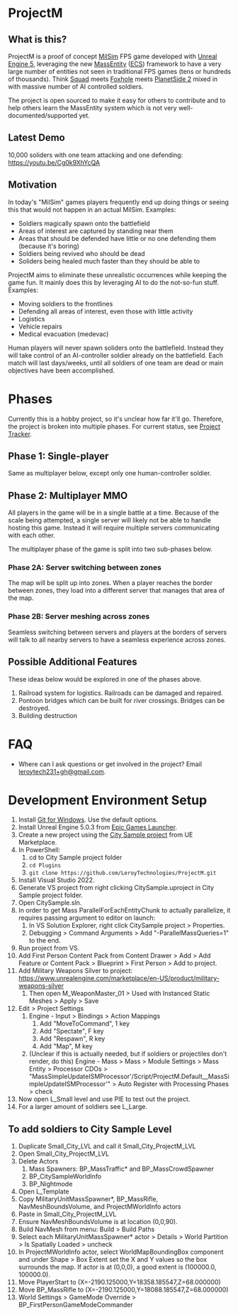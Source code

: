 # ProjectM

## What is this?

ProjectM is a proof of concept [MilSim](https://en.wikipedia.org/wiki/MilSim) FPS game developed with [Unreal Engine 5](https://www.unrealengine.com/en-US/unreal-engine-5), leveraging the new [MassEntity](https://docs.unrealengine.com/5.0/en-US/overview-of-mass-entity-in-unreal-engine/) ([ECS](https://en.wikipedia.org/wiki/Entity_component_system)) framework to have a very large number of entities not seen in traditional FPS games (tens or hundreds of thousands). Think [Squad](https://joinsquad.com/) meets [Foxhole](https://www.foxholegame.com/) meets [PlanetSide 2](https://www.planetside2.com/home) mixed in with massive number of AI controlled soldiers.

The project is open sourced to make it easy for others to contribute and to help others learn the MassEntity system which is not very well-documented/supported yet.

## Latest Demo

10,000 soliders with one team attacking and one defending:
https://youtu.be/Cg0k9XhYcQA

## Motivation

In today's "MilSim" games players frequently end up doing things or seeing this that would not happen in an actual MilSim. Examples:
- Soldiers magically spawn onto the battlefield
- Areas of interest are captured by standing near them
- Areas that should be defended have little or no one defending them (because it's boring)
- Soldiers being revived who should be dead
- Soliders being healed much faster than they should be able to

ProjectM aims to eliminate these unrealistic occurrences while keeping the game fun. It mainly does this by leveraging AI to do the not-so-fun stuff. Examples:
- Moving soldiers to the frontlines
- Defending all areas of interest, even those with little activity
- Logistics
- Vehicle repairs
- Medical evacuation (medevac)

Human players will never spawn soliders onto the battlefield. Instead they will take control of an AI-controller soldier already on the battlefield. Each match will last days/weeks, until all soldiers of one team are dead or main objectives have been accomplished.

# Phases

Currently this is a hobby project, so it's unclear how far it'll go. Therefore, the project is broken into multiple phases. For current status, see [Project Tracker](https://github.com/users/LeroyTechnologies/projects/1).

## Phase 1: Single-player

Same as multiplayer below, except only one human-controller soldier.

## Phase 2: Multiplayer MMO

All players in the game will be in a single battle at a time. Because of the scale being attempted, a single server will likely not be able to handle hosting this game. Instead it will require multiple servers communicating with each other.

The multiplayer phase of the game is split into two sub-phases below.

### Phase 2A: Server switching between zones

The map will be split up into zones. When a player reaches the border between zones, they load into a different server that manages that area of the map.

### Phase 2B: Server meshing across zones

Seamless switching between servers and players at the borders of servers will talk to all nearby servers to have a seamless experience across zones.

## Possible Additional Features

These ideas below would be explored in one of the phases above.

1. Railroad system for logistics. Railroads can be damaged and repaired.
1. Pontoon bridges which can be built for river crossings. Bridges can be destroyed.
1. Building destruction

# FAQ

- Where can I ask questions or get involved in the project? Email leroytech231+gh@gmail.com.


# Development Environment Setup

1. Install [Git for Windows](https://gitforwindows.org/). Use the default options.
1. Install Unreal Engine 5.0.3 from [Epic Games Launcher](https://store.epicgames.com/en-US/download).
1. Create a new project using the [City Sample project](https://www.unrealengine.com/marketplace/en-US/product/city-sample) from UE Marketplace.
1. In PowerShell:
    1. cd to City Sample project folder
    1. `cd Plugins`
    1. `git clone https://github.com/LeroyTechnologies/ProjectM.git`
1. Install Visual Studio 2022.
1. Generate VS project from right clicking CitySample.uproject in City Sample project folder.
1. Open CitySample.sln.
1. In order to get Mass ParallelForEachEntityChunk to actually parallelize, it requires passing argument to editor on launch:
    1. In VS Solution Explorer, right click CitySample project > Properties.
    1. Debugging > Command Arguments > Add "-ParallelMassQueries=1" to the end.
1. Run project from VS.
1. Add First Person Content Pack from Content Drawer > Add > Add Feature or Content Pack > Blueprint > First Person > Add to project.
1. Add Military Weapons Silver to project: https://www.unrealengine.com/marketplace/en-US/product/military-weapons-silver
    1. Then open M_WeaponMaster_01 > Used with Instanced Static Meshes > Apply > Save
1. Edit > Project Settings
    1. Engine - Input > Bindings > Action Mappings
        1. Add "MoveToCommand", 1 key
        1. Add "Spectate", F key
        1. Add "Respawn", R key
        1. Add "Map", M key
    1. (Unclear if this is actually needed, but if soldiers or projectiles don't render, do this) Engine - Mass > Mass > Module Settings > Mass Entity > Processor CDOs > "MassSimpleUpdateISMProcessor'/Script/ProjectM.Default__MassSimpleUpdateISMProcessor'" > Auto Register with Processing Phases > check
1. Now open L_Small level and use PIE to test out the project.
1. For a larger amount of soldiers see L_Large.

## To add soldiers to City Sample Level
1. Duplicate Small_City_LVL and call it Small_City_ProjectM_LVL
1. Open Small_City_ProjectM_LVL
1. Delete Actors
    1. Mass Spawners: BP_MassTraffic* and BP_MassCrowdSpawner
    1. BP_CitySampleWorldInfo
    1. BP_Nightmode
1. Open L_Template
1. Copy MilitaryUnitMassSpawner*, BP_MassRifle, NavMeshBoundsVolume, and ProjectMWorldInfo actors
1. Paste in Small_City_ProjectM_LVL
1. Ensure NavMeshBoundsVolume is at location (0,0,90).
1. Build NavMesh from menu: Build > Build Paths
1. Select each MilitaryUnitMassSpawner* actor > Details > World Partition > Is Spatially Loaded > uncheck
1. In ProjectMWorldInfo actor, select WorldMapBoundingBox component and under Shape > Box Extent set the X and Y values so the box surrounds the map. If actor is at (0,0,0), a good extent is (100000.0, 100000.0).
1. Move PlayerStart to (X=-2190.125000,Y=18358.185547,Z=68.000000)
1. Move BP_MassRifle to (X=-2190.125000,Y=18088.185547,Z=68.000000)
1. World Settings > GameMode Override > BP_FirstPersonGameModeCommander
